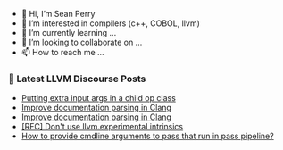 - 👋 Hi, I’m Sean Perry
- 👀 I’m interested in compilers (c++, COBOL, llvm)
- 🌱 I’m currently learning ...
- 💞️ I’m looking to collaborate on ...
- 📫 How to reach me ...

<!---
s66perry/s66perry is a ✨ special ✨ repository because its `README.md` (this file) appears on your GitHub profile.
You can click the Preview link to take a look at your changes.
--->
### 📕 Latest LLVM Discourse Posts

<!-- DISCOURSE-LLVM:START -->
- [Putting extra input args in a child op class](https://discourse.llvm.org/t/putting-extra-input-args-in-a-child-op-class/85355#post_1)
- [Improve documentation parsing in Clang](https://discourse.llvm.org/t/improve-documentation-parsing-in-clang/84513#post_10)
- [Improve documentation parsing in Clang](https://discourse.llvm.org/t/improve-documentation-parsing-in-clang/84513#post_9)
- [[RFC] Don&#39;t use llvm.experimental intrinsics](https://discourse.llvm.org/t/rfc-dont-use-llvm-experimental-intrinsics/85352#post_1)
- [How to provide cmdline arguments to pass that run in pass pipeline?](https://discourse.llvm.org/t/how-to-provide-cmdline-arguments-to-pass-that-run-in-pass-pipeline/85351#post_1)
<!-- DISCOURSE-LLVM:END -->
